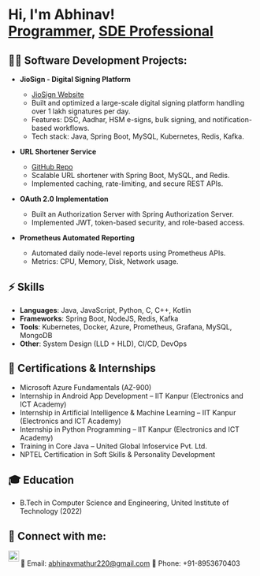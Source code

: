 <h1>Hi, I'm Abhinav! <br/><a href="https://github.com/abhinavchandra">Programmer</a>, <a href="https://www.linkedin.com/in/abhinav-chandra-29768a202/">SDE Professional</a></h1>

<h2>👨‍💻 Software Development Projects:</h2>

- <b>JioSign - Digital Signing Platform</b>  
  - [JioSign Website](https://jiosign.com)  
  - Built and optimized a large-scale digital signing platform handling over 1 lakh signatures per day.  
  - Features: DSC, Aadhar, HSM e-signs, bulk signing, and notification-based workflows.  
  - Tech stack: Java, Spring Boot, MySQL, Kubernetes, Redis, Kafka.  

- <b>URL Shortener Service</b>  
  - [GitHub Repo](https://github.com/abhinavmathur220/url-shortener.git)  
  - Scalable URL shortener with Spring Boot, MySQL, and Redis.  
  - Implemented caching, rate-limiting, and secure REST APIs.  

- <b>OAuth 2.0 Implementation</b>  
  - Built an Authorization Server with Spring Authorization Server.  
  - Implemented JWT, token-based security, and role-based access.  

- <b>Prometheus Automated Reporting</b>  
  - Automated daily node-level reports using Prometheus APIs.  
  - Metrics: CPU, Memory, Disk, Network usage.  

<h2>⚡ Skills</h2>

- **Languages**: Java, JavaScript, Python, C, C++, Kotlin  
- **Frameworks**: Spring Boot, NodeJS, Redis, Kafka  
- **Tools**: Kubernetes, Docker, Azure, Prometheus, Grafana, MySQL, MongoDB  
- **Other**: System Design (LLD + HLD), CI/CD, DevOps  

<h2>📜 Certifications & Internships</h2>

- Microsoft Azure Fundamentals (AZ-900)  
- Internship in Android App Development – IIT Kanpur (Electronics and ICT Academy)  
- Internship in Artificial Intelligence & Machine Learning – IIT Kanpur (Electronics and ICT Academy)  
- Internship in Python Programming – IIT Kanpur (Electronics and ICT Academy)  
- Training in Core Java – United Global Infoservice Pvt. Ltd.  
- NPTEL Certification in Soft Skills & Personality Development  

<h2>🎓 Education</h2>

- B.Tech in Computer Science and Engineering, United Institute of Technology (2022)  

<h2> 🤳 Connect with me:</h2>

[<img align="left" alt="Abhinav | LinkedIn" width="22px" src="https://cdn.jsdelivr.net/npm/simple-icons@v3/icons/linkedin.svg" />][linkedin]  
📧 Email: abhinavmathur220@gmail.com
📱 Phone: +91-8953670403  

[linkedin]: https://www.linkedin.com/in/abhinav-chandra-29768a202/

